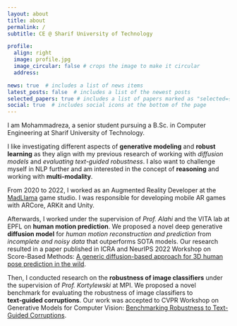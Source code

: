 ```yaml
---
layout: about
title: about
permalink: /
subtitle: CE @ Sharif University of Technology

profile:
  align: right
  image: profile.jpg
  image_circular: false # crops the image to make it circular
  address: 

news: true  # includes a list of news items
latest_posts: false  # includes a list of the newest posts
selected_papers: true # includes a list of papers marked as "selected={true}"
social: true  # includes social icons at the bottom of the page
---
```


I am Mohammadreza, a senior student pursuing a B.Sc. in Computer Engineering at Sharif University of Technology.

I like investigating different aspects of **generative modeling** and **robust learning** as they align with my previous research of working with *diffusion models* and *evaluating text-guided robustness*. I also want to challenge myself in NLP further and am interested in the concept of **reasoning** and working with **multi-modality**.

From 2020 to 2022, I worked as an Augmented Reality Developer at the [MadLlama](https://madllamastudio.com) game studio. I was responsible for developing mobile AR games with ARCore, ARKit and Unity. 

Afterwards, I worked under the supervision of *Prof. Alahi* and the VITA lab at EPFL on **human motion prediction**. We proposed a novel deep generative **diffusion model** for *human motion reconstruction and prediction* from *incomplete and noisy data* that outperforms SOTA models. Our research resulted in a paper published in ICRA and NeurIPS 2022 Workshop on Score-Based Methods: [A generic diffusion-based approach for 3D human pose prediction in the wild](https://arxiv.org/abs/2210.05669).

Then, I conducted research on the **robustness of image classifiers** under the supervision of *Prof. Kortylewski* at MPI. We proposed a novel benchmark for evaluating the robustness of image classifiers to **text‑guided corruptions**. Our work was accepted to CVPR Workshop on Generative Models for Computer Vision: [Benchmarking Robustness to Text-Guided Corruptions](https://openaccess.thecvf.com/content/CVPR2023W/GCV/html/Mofayezi_Benchmarking_Robustness_to_Text-Guided_Corruptions_CVPRW_2023_paper.html).

<!-- I am currently working on my B.Sc. thesis under the supervision of Prof. [Mehrdad Farajtabar](https://mehrdadfarajtabar.github.io/) at the [Machine Learning and AI Lab](https://mlai.cs.sharif.edu/) at Sharif University of Technology. We are working on a project on **generative modeling** and **robust learning**. -->
